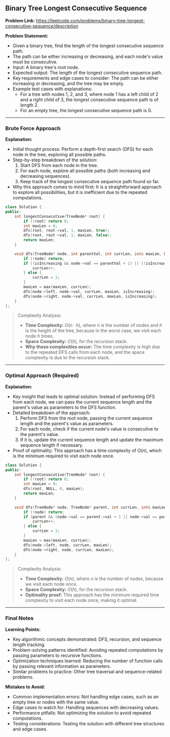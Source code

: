 ## Binary Tree Longest Consecutive Sequence

**Problem Link:** https://leetcode.com/problems/binary-tree-longest-consecutive-sequence/description

**Problem Statement:**
- Given a binary tree, find the length of the longest consecutive sequence path.
- The path can be either increasing or decreasing, and each node's value must be consecutive.
- Input: A binary tree's root node.
- Expected output: The length of the longest consecutive sequence path.
- Key requirements and edge cases to consider: The path can be either increasing or decreasing, and the tree may be empty.
- Example test cases with explanations:
  - For a tree with nodes 1, 2, and 3, where node 1 has a left child of 2 and a right child of 3, the longest consecutive sequence path is of length 2.
  - For an empty tree, the longest consecutive sequence path is 0.

---

### Brute Force Approach

**Explanation:**
- Initial thought process: Perform a depth-first search (DFS) for each node in the tree, exploring all possible paths.
- Step-by-step breakdown of the solution:
  1. Start DFS from each node in the tree.
  2. For each node, explore all possible paths (both increasing and decreasing sequences).
  3. Keep track of the longest consecutive sequence path found so far.
- Why this approach comes to mind first: It is a straightforward approach to explore all possibilities, but it is inefficient due to the repeated computations.

```cpp
class Solution {
public:
    int longestConsecutive(TreeNode* root) {
        if (!root) return 0;
        int maxLen = 0;
        dfs(root, root->val, 1, maxLen, true);
        dfs(root, root->val, 1, maxLen, false);
        return maxLen;
    }

    void dfs(TreeNode* node, int parentVal, int currLen, int& maxLen, bool isIncreasing) {
        if (!node) return;
        if ((isIncreasing && node->val == parentVal + 1) || (!isIncreasing && node->val == parentVal - 1)) {
            currLen++;
        } else {
            currLen = 1;
        }
        maxLen = max(maxLen, currLen);
        dfs(node->left, node->val, currLen, maxLen, isIncreasing);
        dfs(node->right, node->val, currLen, maxLen, isIncreasing);
    }
};
```

> Complexity Analysis:
> - **Time Complexity:** $O(n \cdot h)$, where $n$ is the number of nodes and $h$ is the height of the tree, because in the worst case, we visit each node $h$ times.
> - **Space Complexity:** $O(h)$, for the recursion stack.
> - **Why these complexities occur:** The time complexity is high due to the repeated DFS calls from each node, and the space complexity is due to the recursion stack.

---

### Optimal Approach (Required)

**Explanation:**
- Key insight that leads to optimal solution: Instead of performing DFS from each node, we can pass the current sequence length and the parent's value as parameters to the DFS function.
- Detailed breakdown of the approach:
  1. Perform DFS from the root node, passing the current sequence length and the parent's value as parameters.
  2. For each node, check if the current node's value is consecutive to the parent's value.
  3. If it is, update the current sequence length and update the maximum sequence length if necessary.
- Proof of optimality: This approach has a time complexity of $O(n)$, which is the minimum required to visit each node once.

```cpp
class Solution {
public:
    int longestConsecutive(TreeNode* root) {
        if (!root) return 0;
        int maxLen = 0;
        dfs(root, NULL, 0, maxLen);
        return maxLen;
    }

    void dfs(TreeNode* node, TreeNode* parent, int currLen, int& maxLen) {
        if (!node) return;
        if (parent && (node->val == parent->val + 1 || node->val == parent->val - 1)) {
            currLen++;
        } else {
            currLen = 1;
        }
        maxLen = max(maxLen, currLen);
        dfs(node->left, node, currLen, maxLen);
        dfs(node->right, node, currLen, maxLen);
    }
};
```

> Complexity Analysis:
> - **Time Complexity:** $O(n)$, where $n$ is the number of nodes, because we visit each node once.
> - **Space Complexity:** $O(h)$, for the recursion stack.
> - **Optimality proof:** This approach has the minimum required time complexity to visit each node once, making it optimal.

---

### Final Notes

**Learning Points:**
- Key algorithmic concepts demonstrated: DFS, recursion, and sequence length tracking.
- Problem-solving patterns identified: Avoiding repeated computations by passing parameters to recursive functions.
- Optimization techniques learned: Reducing the number of function calls by passing relevant information as parameters.
- Similar problems to practice: Other tree traversal and sequence-related problems.

**Mistakes to Avoid:**
- Common implementation errors: Not handling edge cases, such as an empty tree or nodes with the same value.
- Edge cases to watch for: Handling sequences with decreasing values.
- Performance pitfalls: Not optimizing the solution to avoid repeated computations.
- Testing considerations: Testing the solution with different tree structures and edge cases.